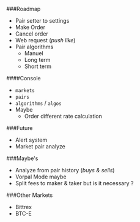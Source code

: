 ###Roadmap
- Pair setter to settings
- Make Order
- Cancel order
- Web request (*push like*)
- Pair algorithms
    - Manuel
    - Long term
    - Short term

####Console
- `markets`
- `pairs`
- `algorithms` / `algos`
- Maybe
	- Order different rate calculation

###Future
- Alert system
- Market pair analyze

###Maybe's
- Analyze from pair history (*buys & sells*)
- Vorpal Mode maybe
- Split fees to maker & taker but is it necessary ?

###Other Markets
- Bittrex
- BTC-E
